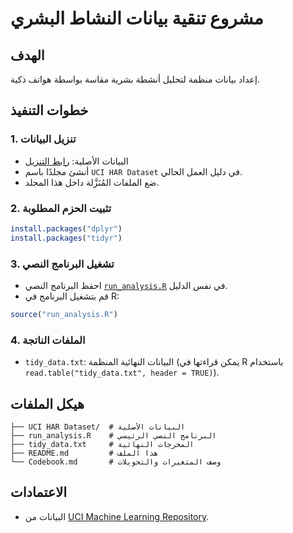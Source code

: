 # مشروع تنقية بيانات النشاط البشري

## الهدف
إعداد بيانات منظمة لتحليل أنشطة بشرية مقاسة بواسطة هواتف ذكية.

## خطوات التنفيذ

### 1. تنزيل البيانات
- البيانات الأصلية: [رابط التنزيل](https://d396qusza40orc.cloudfront.net/getdata%2Fprojectfiles%2FUCI%20HAR%20Dataset.zip)
- أنشئ مجلدًا باسم `UCI HAR Dataset` في دليل العمل الحالي.
- ضع الملفات المُنَزَّلة داخل هذا المجلد.

### 2. تثبيت الحزم المطلوبة
```r
install.packages("dplyr")
install.packages("tidyr")
```

### 3. تشغيل البرنامج النصي
- احفظ البرنامج النصي [`run_analysis.R`](run_analysis.R) في نفس الدليل.
- قم بتشغيل البرنامج في R:
```r
source("run_analysis.R")
```

### 4. الملفات الناتجة
- `tidy_data.txt`: البيانات النهائية المنظمة (يمكن قراءتها في R باستخدام `read.table("tidy_data.txt", header = TRUE)`).

## هيكل الملفات
```
├── UCI HAR Dataset/  # البيانات الأصلية
├── run_analysis.R    # البرنامج النصي الرئيسي
├── tidy_data.txt     # المخرجات النهائية
├── README.md         # هذا الملف
└── Codebook.md       # وصف المتغيرات والتحويلات
```

## الاعتمادات
- البيانات من [UCI Machine Learning Repository](http://archive.ics.uci.edu/ml/datasets/Human+Activity+Recognition+Using+Smartphones).